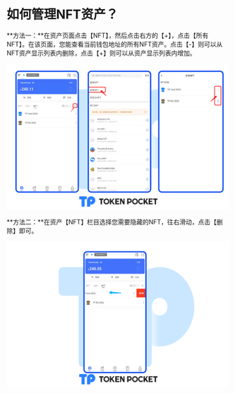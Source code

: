 # 如何管理NFT资产？

**方法一：**在资产页面点击【NFT】，然后点击右方的【+】，点击【所有NFT】。在该页面，您能查看当前钱包地址的所有NFT资产。点击【-】则可以从NFT资产显示列表内删除，点击【+】则可以从资产显示列表内增加。

![](../../.gitbook/assets/nft1zh.png)

**方法二：**在资产【NFT】栏目选择您需要隐藏的NFT，往右滑动，点击【删除】即可。

![](../../.gitbook/assets/发版2zh.png)

